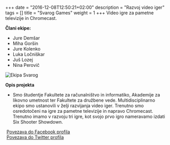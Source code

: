 +++
date = "2016-12-08T12:50:21+02:00"
description = "Razvoj video iger"
tags = []
title = "Svarog Games"
weight = 1
+++
Video igre za pametne televizije in Chromecast.
<!--more-->

**Člani ekipe:**

- Jure Demšar
- Miha Goršin
- Jure Kolenko
- Luka Ločniškar
- Juš Lozej
- Nina Perovič

![Ekipa Svarog](/img/ekipa-svarog.png)

**Opis projekta**

- Smo študentje Fakultete za računalništvo in informatiko, Akademije za likovno umetnost ter Fakultete za družbene vede. Multidisciplinarno ekipo smo ustanovili v želji razvijanja video iger. Trenutno smo osredotočeni na igre za pametne televizije in napravo Chromecast. Trenutno imamo v razvoju tri igre, kot svojo prvo igro nameravamo izdati Six Shooter Showdown.

<i class="fa fa-facebook fa-fw">&nbsp;</i>[Povezava do Facebook profila](https://www.facebook.com/svaroggames/)  
<i class="fa fa-twitter fa-fw">&nbsp;</i>[Povezava do Twitter profila](https://twitter.com/Svarog_Games)